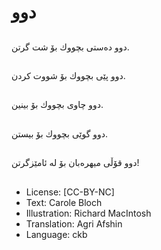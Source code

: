 # دوو

##
دوو دەستی بچووك بۆ شت گرتن.

##
دوو پێی بچووك بۆ شووت كردن.

##
دوو چاوی بچووك بۆ بینین.

##
دوو گوێی بچووك بۆ بیستن.

##
دوو قۆڵی میهرەبان بۆ لە ئامێزگرتن!

##
* License: [CC-BY-NC]
* Text: Carole Bloch
* Illustration: Richard MacIntosh
* Translation: Agri Afshin
* Language: ckb
